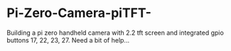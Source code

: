 # Pi-Zero-Camera-piTFT-
Building a pi zero handheld camera with 2.2 tft screen and integrated gpio buttons 17, 22, 23, 27. Need a bit of help...
